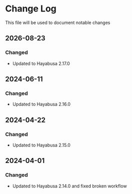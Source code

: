 # Change Log
<!-- markdownlint-disable MD024 -->
<!-- markdownlint-disable MD033 -->
This file will be used to document notable changes

## 2026-08-23

### Changed

- Updated to Hayabusa 2.17.0

## 2024-06-11

### Changed

- Updated to Hayabusa 2.16.0

## 2024-04-22

### Changed

- Updated to Hayabusa 2.15.0

## 2024-04-01

### Changed

- Updated to Hayabusa 2.14.0 and fixed broken workflow
